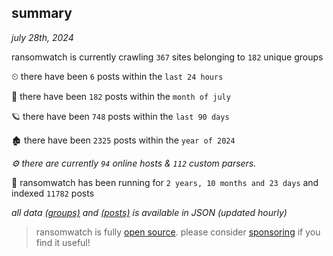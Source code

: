 
## summary
_july 28th, 2024_

ransomwatch is currently crawling `367` sites belonging to `182` unique groups

⏲ there have been `6` posts within the `last 24 hours`

🦈 there have been `182` posts within the `month of july`

🪐 there have been `748` posts within the `last 90 days`

🏚 there have been `2325` posts within the `year of 2024`

_⚙️ there are currently `94` online hosts & `112` custom parsers._

🦕 ransomwatch has been running for `2 years, 10 months and 23 days` and indexed `11782` posts

_all data  [(groups)](http://ransomwhat.telemetry.ltd/groups) and [(posts)](http://ransomwhat.telemetry.ltd/posts) is available in JSON (updated hourly)_

> ransomwatch is fully [open source](https://github.com/joshhighet/ransomwatch#ransomwatch--). please consider [sponsoring](https://github.com/sponsors/joshhighet) if you find it useful!
